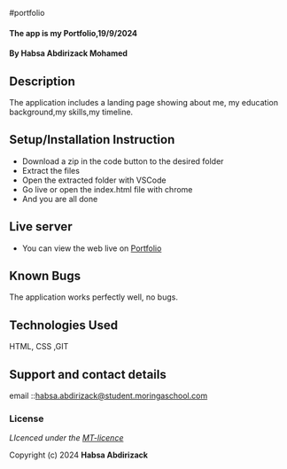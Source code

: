 #portfolio
#### The app is my Portfolio,19/9/2024
#### **By Habsa Abdirizack Mohamed**
## Description
The application includes a  landing page showing about me, my education background,my skills,my timeline.

## Setup/Installation Instruction
* Download a zip in the code button to the desired folder
* Extract the files
* Open the extracted folder with VSCode
* Go live or open the index.html file with chrome
* And you are all done

## Live server
* You can view the web live on [Portfolio](https://k-koech.github.io/portfolio-sdft11/)

## Known Bugs
The application works perfectly well, no bugs.

## Technologies Used
HTML, CSS ,GIT

## Support and contact details
email ::habsa.abdirizack@student.moringaschool.com

### License
*LIcenced under the [MT-licence](https://github.com/k-koech/portfolio-sdft11/blob/master/LICENSE.md)*

Copyright (c) 2024 **Habsa Abdirizack**